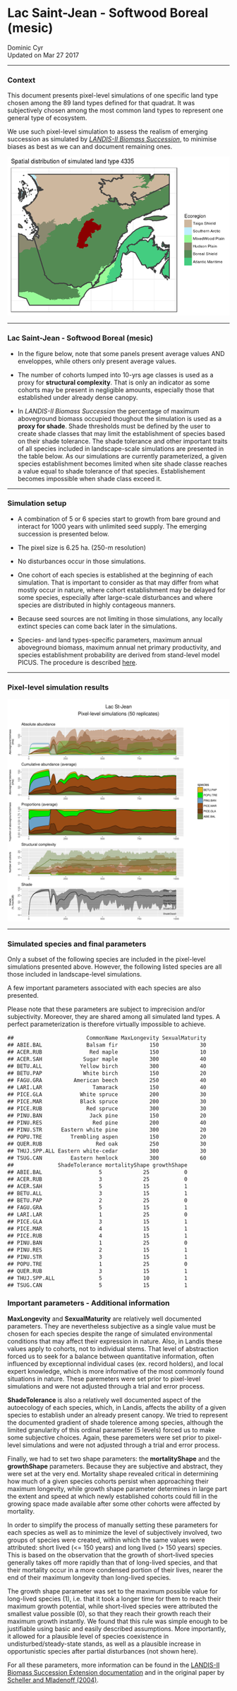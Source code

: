 # Lac Saint-Jean - Softwood Boreal (mesic)
Dominic Cyr  
Updated on Mar 27 2017

-------









### Context

This document presents pixel-level simulations of one specific land type chosen among the 89 land types defined for that quadrat. It was subjectively chosen among the most common land types to represent one general type of ecosystem.

We use such pixel-level simulation to assess the realism of emerging succession as simulated by [_LANDIS-II Biomass Succession_][1], to minimise biases as best as we can and document remaining ones.












<img src="landisSiteVignette_LSJ_4335_files/figure-html/unnamed-chunk-1-1.png"  />



-------

### Lac Saint-Jean - Softwood Boreal (mesic) 


* In the figure below, note that some panels present average values AND enveloppes, while others only present average values.

* The number of cohorts lumped into 10-yrs age classes is used as a proxy for __structural complexity__. That is only an indicator as some cohorts may be present in negligible amounts, especially those that established under already dense canopy.

* In _LANDIS-II Biomass Succession_ the percentage of maximum aboveground biomass occupied thoughout the simulation is used as a __proxy for shade__. Shade thresholds must be defined by the user to create shade classes that may limit the establishment of species based on their shade tolerance. The shade tolerance and other important traits of all species included in landscape-scale simulations are presented in the table below. As our simulations are currently parameterized, a given species establishment becomes limited when site shade classe reaches a value equal to shade tolerance of that species. Establishement becomes impossible when shade class exceed it.

-------

### Simulation setup

* A combination of 5 or 6 species start to growth from bare ground and interact for 1000 years with unlimited seed supply. The emerging succession is presented below.

* The pixel size is 6.25 ha. (250-m resolution)

* No disturbances occur in those simulations.

* One cohort of each species is established at the beginning of each simulation. That is important to consider as that may differ from what mostly occur in nature, where cohort establishment may be delayed for some species, especially after large-scale disturbances and where species are distributed in highly contageous manners.

* Because seed sources are not limiting in those simulations, any locally extinct species can come back later in the simulations.

* Species- and land types-specific parameters, maximum annual aboveground biomass, maximum annual net primary productivity, and species establishment probability are derived from stand-level model PICUS. The procedure is described [here][2]. 

-------

### Pixel-level simulation results
![](../Figures/multiSppLandisSite_LSJ_4335.png)




-------

### Simulated species and final parameters

Only a subset of the following species are included in the pixel-level simulations presented above. However, the following listed species are all those included in landscape-level simulations.

A few important parameters associated with each species are also presented. 

Please note that these parameters are subject to imprecision and/or subjectivity. Moreover, they are shared among all simulated land types. A perfect parameterization is therefore virtually impossible to achieve.




```
##                       CommonName MaxLongevity SexualMaturity
## ABIE.BAL              Balsam fir          150             30
## ACER.RUB               Red maple          150             10
## ACER.SAH             Sugar maple          300             40
## BETU.ALL            Yellow birch          300             40
## BETU.PAP             White birch          150             20
## FAGU.GRA          American beech          250             40
## LARI.LAR                Tamarack          150             40
## PICE.GLA            White spruce          200             30
## PICE.MAR            Black spruce          200             30
## PICE.RUB              Red spruce          300             30
## PINU.BAN               Jack pine          150             20
## PINU.RES                Red pine          200             40
## PINU.STR      Eastern white pine          300             20
## POPU.TRE         Trembling aspen          150             20
## QUER.RUB                 Red oak          250             30
## THUJ.SPP.ALL Eastern white-cedar          300             30
## TSUG.CAN         Eastern hemlock          300             60
##              ShadeTolerance mortalityShape growthShape
## ABIE.BAL                  5             25           0
## ACER.RUB                  3             25           0
## ACER.SAH                  5             15           1
## BETU.ALL                  3             15           1
## BETU.PAP                  2             25           0
## FAGU.GRA                  5             15           1
## LARI.LAR                  1             25           0
## PICE.GLA                  3             15           1
## PICE.MAR                  4             15           1
## PICE.RUB                  4             15           1
## PINU.BAN                  1             25           0
## PINU.RES                  2             15           1
## PINU.STR                  3             15           1
## POPU.TRE                  1             25           0
## QUER.RUB                  3             15           1
## THUJ.SPP.ALL              5             10           1
## TSUG.CAN                  5             15           1
```

### Important parameters - Additional information

__MaxLongevity__ and __SexualMaturity__ are relatively well documented parameters. They are nevertheless subjective as a single value must be chosen for each species despite the range of simulated environmental conditions that may affect their expression in nature. Also, in Landis these values apply to cohorts, not to individual stems. That level of abstraction forced us to seek for a balance between quantitative information, often influenced by exceptionnal individual cases (ex. record holders), and local expert knowledge, which is more informative of the most commonly found situations in nature. These paremeters were set prior to pixel-level simulations and were not adjusted through a trial and error process. 

__ShadeTolerance__ is also a relatively well documented aspect of the autoecology of each species, which, in Landis, affects the ability of a given species to establish under an already present canopy. We tried to represent the documented gradient of shade tolerence among species, although the limited granularity of this ordinal parameter (5 levels) forced us to make some subjective choices. Again, these paremeters were set prior to pixel-level simulations and were not adjusted through a trial and error process.

Finally, we had to set two shape parameters: the __mortalityShape__ and the __growthShape__ parameters. Because they are subjective and abstract, they were set at the very end. Mortality shape revealed critical in determining how much of a given species cohorts persist when approaching their maximum longevity, while growth shape parameter determines in large part the extent and speed at which newly established cohorts could fill in the growing space made available after some other cohorts were affected by mortality.

In order to simplify the process of manually setting these parameters for each species as well as to minimize the level of subjectively involved, two groups of species were created, within which the same values were attributed: short lived (<= 150 years) and long lived (> 150 years) species. This is based on the observation that the growth of short-lived species generally takes off more rapidly than that of long-lived species, and that their mortality occur in a more condensed portion of their lives, nearer the end of their maximum longevity than long-lived species.

The growth shape parameter was set to the maximum possible value for long-lived species (1), i.e. that it took a longer time for them to reach their maximum growth potential, while short-lived species were attributed the smallest value possible (0), so that they reach their growth reach their maximum growth instantly. We found that this rule was simple enough to be justifiable using basic and easily described assumptions. More importantly, it allowed for a plausible level of species coexistence in undisturbed/steady-state stands, as well as a plausible increase in opportunistic species after partial disturbances (not shown here).

For all these parameters, more information can be found in the [LANDIS-II Biomass Succession Extension documentation][1] and in the original paper by [Scheller and Mladenoff (2004)][3]. 



[1]: http://www.landis-ii.org/extensions/biomass-succession
[2]: http://github.com/dcyr/PicusToLandisIIBiomassSuccession
[3]: http://landscape.forest.wisc.edu/PDF/Scheller_Mladenoff2004_EM.pdf
